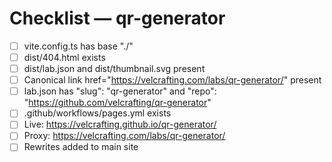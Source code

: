 # Checklist — qr-generator

- [ ] vite.config.ts has base "./"
- [ ] dist/404.html exists
- [ ] dist/lab.json and dist/thumbnail.svg present
- [ ] Canonical link href="https://velcrafting.com/labs/qr-generator/" present
- [ ] lab.json has "slug": "qr-generator" and "repo": "https://github.com/velcrafting/qr-generator"
- [ ] .github/workflows/pages.yml exists
- [ ] Live: https://velcrafting.github.io/qr-generator/
- [ ] Proxy: https://velcrafting.com/labs/qr-generator/
- [ ] Rewrites added to main site
